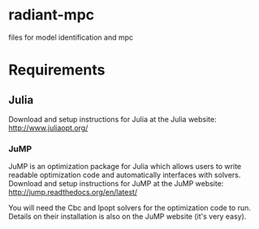 # radiant-mpc
files for model identification and mpc 

# Requirements
## Julia
Download and setup instructions for Julia at the Julia website: http://www.juliaopt.org/

### JuMP
JuMP is an optimization package for Julia which allows users to write readable optimization code and automatically interfaces with solvers. Download and setup instructions for JuMP at the JuMP website: http://jump.readthedocs.org/en/latest/

You will need the Cbc and Ipopt solvers for the optimization code to run. Details on their installation is also on the JuMP website (it's very easy).

